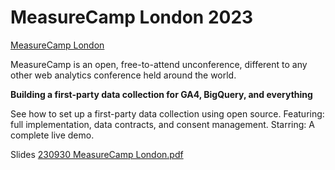 # MeasureCamp London 2023

[MeasureCamp London](https://london.measurecamp.org/)

MeasureCamp is an open, free-to-attend unconference, different to any other web analytics conference held around the world.

**Building a first-party data collection for GA4, BigQuery, and everything**

See how to set up a first-party data collection using open source. Featuring: full implementation, data contracts, and consent management. Starring: A complete live demo.

Slides [230930 MeasureCamp London.pdf](./230930%20MeasureCamp%20London.pdf)